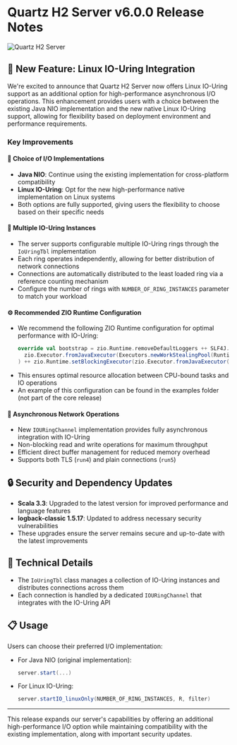 # Quartz H2 Server v6.0.0 Release Notes

![Quartz H2 Server](https://img.shields.io/badge/Quartz%20H2-v6.0.0-blue)

## 🚀 New Feature: Linux IO-Uring Integration

We're excited to announce that Quartz H2 Server now offers Linux IO-Uring support as an additional option for high-performance asynchronous I/O operations. This enhancement provides users with a choice between the existing Java NIO implementation and the new native Linux IO-Uring support, allowing for flexibility based on deployment environment and performance requirements.

### Key Improvements

#### 🔄 Choice of I/O Implementations
- **Java NIO**: Continue using the existing implementation for cross-platform compatibility
- **Linux IO-Uring**: Opt for the new high-performance native implementation on Linux systems
- Both options are fully supported, giving users the flexibility to choose based on their specific needs

#### 🔢 Multiple IO-Uring Instances
- The server supports configurable multiple IO-Uring rings through the `IoUringTbl` implementation
- Each ring operates independently, allowing for better distribution of network connections
- Connections are automatically distributed to the least loaded ring via a reference counting mechanism
- Configure the number of rings with `NUMBER_OF_RING_INSTANCES` parameter to match your workload

#### ⚙️ Recommended ZIO Runtime Configuration
- We recommend the following ZIO Runtime configuration for optimal performance with IO-Uring:
  ```scala
  override val bootstrap = zio.Runtime.removeDefaultLoggers ++ SLF4J.slf4j ++ zio.Runtime.setExecutor(
    zio.Executor.fromJavaExecutor(Executors.newWorkStealingPool(Runtime.getRuntime().availableProcessors() - NUMBER_OF_RING_INSTANCES))
  ) ++ zio.Runtime.setBlockingExecutor(zio.Executor.fromJavaExecutor(Executors.newCachedThreadPool()))
  ```
- This ensures optimal resource allocation between CPU-bound tasks and IO operations
- An example of this configuration can be found in the examples folder (not part of the core release)

#### 🔄 Asynchronous Network Operations
- New `IOURingChannel` implementation provides fully asynchronous integration with IO-Uring
- Non-blocking read and write operations for maximum throughput
- Efficient direct buffer management for reduced memory overhead
- Supports both TLS (`run4`) and plain connections (`run5`)

## 🔒 Security and Dependency Updates

- **Scala 3.3**: Upgraded to the latest version for improved performance and language features
- **logback-classic 1.5.17**: Updated to address necessary security vulnerabilities
- These upgrades ensure the server remains secure and up-to-date with the latest improvements

## 🔧 Technical Details

- The `IoUringTbl` class manages a collection of IO-Uring instances and distributes connections across them
- Each connection is handled by a dedicated `IOURingChannel` that integrates with the IO-Uring API

## 📋 Usage

Users can choose their preferred I/O implementation:

- For Java NIO (original implementation):
  ```scala
  server.start(...)
  ```

- For Linux IO-Uring:
  ```scala
  server.startIO_linuxOnly(NUMBER_OF_RING_INSTANCES, R, filter)
  ```

---

This release expands our server's capabilities by offering an additional high-performance I/O option while maintaining compatibility with the existing implementation, along with important security updates.
